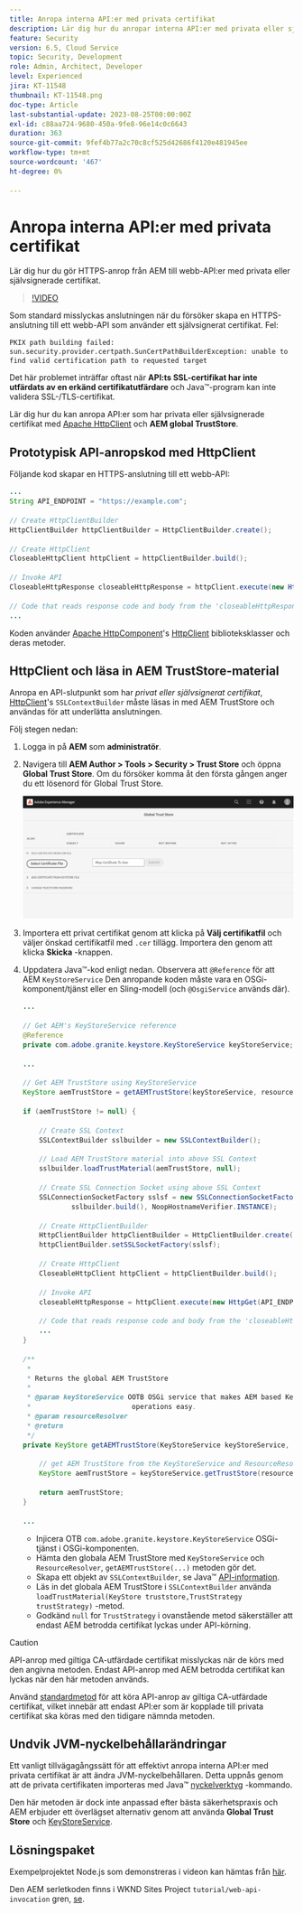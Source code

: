 ```yaml
---
title: Anropa interna API:er med privata certifikat
description: Lär dig hur du anropar interna API:er med privata eller självsignerade certifikat.
feature: Security
version: 6.5, Cloud Service
topic: Security, Development
role: Admin, Architect, Developer
level: Experienced
jira: KT-11548
thumbnail: KT-11548.png
doc-type: Article
last-substantial-update: 2023-08-25T00:00:00Z
exl-id: c88aa724-9680-450a-9fe8-96e14c0c6643
duration: 363
source-git-commit: 9fef4b77a2c70c8cf525d42686f4120e481945ee
workflow-type: tm+mt
source-wordcount: '467'
ht-degree: 0%

---
```


# Anropa interna API:er med privata certifikat

Lär dig hur du gör HTTPS-anrop från AEM till webb-API:er med privata eller självsignerade certifikat.

>[!VIDEO](https://video.tv.adobe.com/v/3424853?quality=12&learn=on)

Som standard misslyckas anslutningen när du försöker skapa en HTTPS-anslutning till ett webb-API som använder ett självsignerat certifikat. Fel:

```
PKIX path building failed: sun.security.provider.certpath.SunCertPathBuilderException: unable to find valid certification path to requested target
```

Det här problemet inträffar oftast när **API:ts SSL-certifikat har inte utfärdats av en erkänd certifikatutfärdare** och Java™-program kan inte validera SSL-/TLS-certifikat.

Lär dig hur du kan anropa API:er som har privata eller självsignerade certifikat med [Apache HttpClient](https://hc.apache.org/httpcomponents-client-4.5.x/index.html) och **AEM global TrustStore**.


## Prototypisk API-anropskod med HttpClient

Följande kod skapar en HTTPS-anslutning till ett webb-API:

```java
...
String API_ENDPOINT = "https://example.com";

// Create HttpClientBuilder
HttpClientBuilder httpClientBuilder = HttpClientBuilder.create();

// Create HttpClient
CloseableHttpClient httpClient = httpClientBuilder.build();

// Invoke API
CloseableHttpResponse closeableHttpResponse = httpClient.execute(new HttpGet(API_ENDPOINT));

// Code that reads response code and body from the 'closeableHttpResponse' object
...
```

Koden använder [Apache HttpComponent](https://hc.apache.org/)&#39;s [HttpClient](https://hc.apache.org/httpcomponents-client-4.5.x/index.html) biblioteksklasser och deras metoder.


## HttpClient och läsa in AEM TrustStore-material

Anropa en API-slutpunkt som har _privat eller självsignerat certifikat_, [HttpClient](https://hc.apache.org/httpcomponents-client-4.5.x/index.html)&#39;s `SSLContextBuilder` måste läsas in med AEM TrustStore och användas för att underlätta anslutningen.

Följ stegen nedan:

1. Logga in på **AEM** som **administratör**.
1. Navigera till **AEM Author > Tools > Security > Trust Store** och öppna **Global Trust Store**. Om du försöker komma åt den första gången anger du ett lösenord för Global Trust Store.

   ![Global Trust Store](assets/internal-api-call/global-trust-store.png)

1. Importera ett privat certifikat genom att klicka på **Välj certifikatfil** och väljer önskad certifikatfil med `.cer` tillägg. Importera den genom att klicka **Skicka** -knappen.

1. Uppdatera Java™-kod enligt nedan. Observera att `@Reference` för att AEM `KeyStoreService` Den anropande koden måste vara en OSGi-komponent/tjänst eller en Sling-modell (och `@OsgiService` används där).

   ```java
   ...
   
   // Get AEM's KeyStoreService reference
   @Reference
   private com.adobe.granite.keystore.KeyStoreService keyStoreService;
   
   ...
   
   // Get AEM TrustStore using KeyStoreService
   KeyStore aemTrustStore = getAEMTrustStore(keyStoreService, resourceResolver);
   
   if (aemTrustStore != null) {
   
       // Create SSL Context
       SSLContextBuilder sslbuilder = new SSLContextBuilder();
   
       // Load AEM TrustStore material into above SSL Context
       sslbuilder.loadTrustMaterial(aemTrustStore, null);
   
       // Create SSL Connection Socket using above SSL Context
       SSLConnectionSocketFactory sslsf = new SSLConnectionSocketFactory(
               sslbuilder.build(), NoopHostnameVerifier.INSTANCE);
   
       // Create HttpClientBuilder
       HttpClientBuilder httpClientBuilder = HttpClientBuilder.create();
       httpClientBuilder.setSSLSocketFactory(sslsf);
   
       // Create HttpClient
       CloseableHttpClient httpClient = httpClientBuilder.build();
   
       // Invoke API
       closeableHttpResponse = httpClient.execute(new HttpGet(API_ENDPOINT));
   
       // Code that reads response code and body from the 'closeableHttpResponse' object
       ...
   } 
   
   /**
    * 
    * Returns the global AEM TrustStore
    * 
    * @param keyStoreService OOTB OSGi service that makes AEM based KeyStore
    *                         operations easy.
    * @param resourceResolver
    * @return
    */
   private KeyStore getAEMTrustStore(KeyStoreService keyStoreService, ResourceResolver resourceResolver) {
   
       // get AEM TrustStore from the KeyStoreService and ResourceResolver
       KeyStore aemTrustStore = keyStoreService.getTrustStore(resourceResolver);
   
       return aemTrustStore;
   }
   
   ...
   ```

   * Injicera OTB `com.adobe.granite.keystore.KeyStoreService` OSGi-tjänst i OSGi-komponenten.
   * Hämta den globala AEM TrustStore med `KeyStoreService` och `ResourceResolver`, `getAEMTrustStore(...)` metoden gör det.
   * Skapa ett objekt av `SSLContextBuilder`, se Java™ [API-information](https://javadoc.io/static/org.apache.httpcomponents/httpcore/4.4.8/index.html?org/apache/http/ssl/SSLContextBuilder.html).
   * Läs in det globala AEM TrustStore i `SSLContextBuilder` använda `loadTrustMaterial(KeyStore truststore,TrustStrategy trustStrategy)` -metod.
   * Godkänd `null` for `TrustStrategy` i ovanstående metod säkerställer att endast AEM betrodda certifikat lyckas under API-körning.


>[!CAUTION]
>
>API-anrop med giltiga CA-utfärdade certifikat misslyckas när de körs med den angivna metoden. Endast API-anrop med AEM betrodda certifikat kan lyckas när den här metoden används.
>
>Använd [standardmetod](#prototypical-api-invocation-code-using-httpclient) för att köra API-anrop av giltiga CA-utfärdade certifikat, vilket innebär att endast API:er som är kopplade till privata certifikat ska köras med den tidigare nämnda metoden.

## Undvik JVM-nyckelbehållarändringar

Ett vanligt tillvägagångssätt för att effektivt anropa interna API:er med privata certifikat är att ändra JVM-nyckelbehållaren. Detta uppnås genom att de privata certifikaten importeras med Java™ [nyckelverktyg](https://docs.oracle.com/en/java/javase/11/tools/keytool.html#GUID-5990A2E4-78E3-47B7-AE75-6D1826259549) -kommando.

Den här metoden är dock inte anpassad efter bästa säkerhetspraxis och AEM erbjuder ett överlägset alternativ genom att använda **Global Trust Store** och [KeyStoreService](https://javadoc.io/doc/com.adobe.aem/aem-sdk-api/latest/com/adobe/granite/keystore/KeyStoreService.html).


## Lösningspaket

Exempelprojektet Node.js som demonstreras i videon kan hämtas från [här](assets/internal-api-call/REST-APIs.zip).

Den AEM serletkoden finns i WKND Sites Project `tutorial/web-api-invocation` gren, [se](https://github.com/adobe/aem-guides-wknd/tree/tutorial/web-api-invocation/core/src/main/java/com/adobe/aem/guides/wknd/core/servlets).
